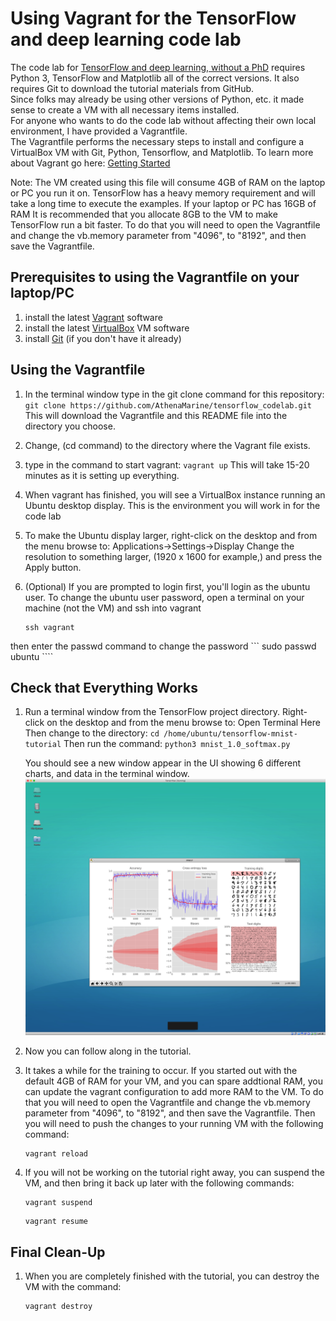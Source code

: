 # Using Vagrant for the TensorFlow and deep learning code lab

The code lab for [TensorFlow and deep learning, without a PhD](https://codelabs.developers.google.com/codelabs/cloud-tensorflow-mnist/#0)
requires Python 3, TensorFlow and Matplotlib all of the correct versions. It also requires Git to download the tutorial 
materials from GitHub.  
Since folks may already be using other versions of Python, etc. it made sense to create a VM with all necessary items installed.  
For anyone who wants to do the code lab without affecting their own local environment, I have provided a Vagrantfile.  
The Vagrantfile performs the necessary steps to install and configure a VirtualBox VM with Git, Python, Tensorflow, and Matplotlib.
To learn more about Vagrant go here: [Getting Started](https://www.vagrantup.com/docs/getting-started/)

Note: The VM created using this file will consume 4GB of RAM on the laptop or PC you run it on.  TensorFlow has a heavy memory requirement and will take a long time to execute the examples.  If your laptop or PC has 16GB of RAM It is recommended that you allocate 8GB to the VM to make TensorFlow run a bit faster.  To do that you will need to open the Vagrantfile and change the vb.memory parameter from "4096", to "8192", and then save the Vagrantfile.

## Prerequisites to using the Vagrantfile on your laptop/PC

1. install the latest [Vagrant](https://www.vagrantup.com/downloads.html) software
2. install the latest [VirtualBox](https://www.virtualbox.org/) VM software
3. install [Git](https://git-scm.com/book/en/v2/Getting-Started-Installing-Git) (if you don't have it already)

## Using the Vagrantfile

1. In the terminal window type in the git clone command for this repository:
       ```
       git clone https://github.com/AthenaMarine/tensorflow_codelab.git
       ```
   This will download the Vagrantfile and this README file into the directory you choose. 
   
2. Change, (cd command) to the directory where the Vagrant file exists. 

3. type in the command to start vagrant:
       ```
       vagrant up
       ```
   This will take 15-20 minutes as it is setting up everything.
   
4. When vagrant has finished, you will see a VirtualBox instance running an Ubuntu desktop display.
   This is the environment you will work in for the code lab   
   
5. To make the Ubuntu display larger, right-click on the desktop and from the menu browse to:
       Applications->Settings->Display
   Change the resolution to something larger, (1920 x 1600 for example,) and press the Apply button.
   
6. (Optional) If you are prompted to login first, you'll login as the ubuntu user.  To change the ubuntu user password, open a terminal on your machine (not the VM) and ssh into vagrant 
     ```
     ssh vagrant
     ```
then enter the passwd command to change the password
     ```
     sudo passwd ubuntu
     ````    

## Check that Everything Works

1. Run a terminal window from the TensorFlow project directory. Right-click on the desktop 
and from the menu browse to:
       Open Terminal Here
    Then change to the directory:
       ```
       cd /home/ubuntu/tensorflow-mnist-tutorial
       ```
    Then run the command:
       ```
       python3 mnist_1.0_softmax.py
       ```
       
    You should see a new window appear in the UI showing 6 different charts, and data in the terminal window. 
    ![alt text](https://github.com/AthenaMarine/tensorflow_codelab/blob/master/TensorFlowVM.png "Working TF Environment")
    
2. Now you can follow along in the tutorial.

3. It takes a while for the training to occur.  If you started out with the default 4GB of RAM for your VM, and you can spare addtional RAM, you can update the vagrant configuration to add more RAM to the VM.  To do that you will need to open the Vagrantfile and change the vb.memory parameter from "4096", to "8192", and then save the Vagrantfile. Then you will need to push the changes to your running VM with the following command:
     ```
     vagrant reload
     ```

4. If you will not be working on the tutorial right away, you can suspend the VM, and then bring it back up later with the following commands:

     ```
     vagrant suspend     
     ```
     ```
     vagrant resume
     ```

## Final Clean-Up

1. When you are completely finished with the tutorial, you can destroy the VM with the command:

     ```
     vagrant destroy
     ```

